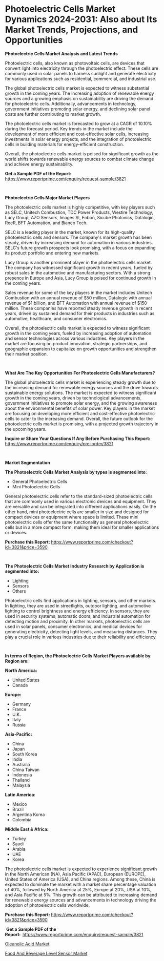 <p><h1>Photoelectric Cells Market Dynamics 2024-2031: Also about Its Market Trends, Projections, and Opportunities</h1></p><p><strong>Photoelectric Cells Market Analysis and Latest Trends</strong></p>
<p><p>Photoelectric cells, also known as photovoltaic cells, are devices that convert light into electricity through the photoelectric effect. These cells are commonly used in solar panels to harness sunlight and generate electricity for various applications such as residential, commercial, and industrial use.</p><p>The global photoelectric cells market is expected to witness substantial growth in the coming years. The increasing adoption of renewable energy sources and a growing emphasis on sustainability are driving the demand for photoelectric cells. Additionally, advancements in technology, government initiatives promoting solar energy, and declining solar panel costs are further contributing to market growth.</p><p>The photoelectric cells market is forecasted to grow at a CAGR of 10.10% during the forecast period. Key trends in the market include the development of more efficient and cost-effective solar cells, increasing investments in solar energy projects, and the integration of photoelectric cells in building materials for energy-efficient construction.</p><p>Overall, the photoelectric cells market is poised for significant growth as the world shifts towards renewable energy sources to combat climate change and achieve energy sustainability.</p></p>
<p><strong>Get a Sample PDF of the Report:&nbsp;</strong> <a href="https://www.reportprime.com/enquiry/request-sample/3821">https://www.reportprime.com/enquiry/request-sample/3821</a></p>
<p>&nbsp;</p>
<p><strong>Photoelectric Cells Major Market Players</strong></p>
<p><p>The photoelectric cells market is highly competitive, with key players such as SELC, Unitech Combustion, TDC Power Products, Westire Technology, Lucy Group, AZO Sensors, Images SI, Enbon, Sicube Photonics, Datalogic, ReeR, BFT Automation, and Bianco Tech. </p><p>SELC is a leading player in the market, known for its high-quality photoelectric cells and sensors. The company's market growth has been steady, driven by increasing demand for automation in various industries. SELC's future growth prospects look promising, with a focus on expanding its product portfolio and entering new markets.</p><p>Lucy Group is another prominent player in the photoelectric cells market. The company has witnessed significant growth in recent years, fueled by robust sales in the automotive and manufacturing sectors. With a strong presence in Europe and Asia, Lucy Group is poised for continued growth in the coming years.</p><p>Sales revenue for some of the key players in the market includes Unitech Combustion with an annual revenue of $50 million, Datalogic with annual revenue of $1 billion, and BFT Automation with annual revenue of $150 million. These companies have reported steady revenue growth in recent years, driven by sustained demand for their products in industries such as automotive, healthcare, and consumer electronics.</p><p>Overall, the photoelectric cells market is expected to witness significant growth in the coming years, fueled by increasing adoption of automation and sensor technologies across various industries. Key players in the market are focusing on product innovation, strategic partnerships, and geographic expansion to capitalize on growth opportunities and strengthen their market position.</p></p>
<p>&nbsp;</p>
<p><strong>What Are The Key Opportunities For Photoelectric Cells Manufacturers?</strong></p>
<p><p>The global photoelectric cells market is experiencing steady growth due to the increasing demand for renewable energy sources and the drive towards sustainable energy solutions. The market is expected to witness significant growth in the coming years, driven by technological advancements, government initiatives to promote solar energy, and the growing awareness about the environmental benefits of solar power. Key players in the market are focusing on developing more efficient and cost-effective photoelectric cells to cater to the increasing demand. Overall, the future outlook for the photoelectric cells market is promising, with a projected growth trajectory in the upcoming years.</p></p>
<p><strong>Inquire or Share Your Questions If Any Before Purchasing This Report:</strong> <a href="https://www.reportprime.com/enquiry/pre-order/3821">https://www.reportprime.com/enquiry/pre-order/3821</a></p>
<p>&nbsp;</p>
<p><strong>Market Segmentation</strong></p>
<p><strong>The Photoelectric Cells Market Analysis by types is segmented into:</strong></p>
<p><ul><li>General Photoelectric Cells</li><li>Mini Photoelectric Cells</li></ul></p>
<p><p>General photoelectric cells refer to the standard-sized photoelectric cells that are commonly used in various electronic devices and equipment. They are versatile and can be integrated into different applications easily. On the other hand, mini photoelectric cells are smaller in size and designed for compact devices or equipment where space is limited. These mini photoelectric cells offer the same functionality as general photoelectric cells but in a more compact form, making them ideal for smaller applications or devices.</p></p>
<p><strong>Purchase this Report:&nbsp;</strong><a href="https://www.reportprime.com/checkout?id=3821&price=3590">https://www.reportprime.com/checkout?id=3821&price=3590</a></p>
<p>&nbsp;</p>
<p><strong>The Photoelectric Cells Market Industry Research by Application is segmented into:</strong></p>
<p><ul><li>Lighting</li><li>Sensors</li><li>Others</li></ul></p>
<p><p>Photoelectric cells find applications in lighting, sensors, and other markets. In lighting, they are used in streetlights, outdoor lighting, and automotive lighting to control brightness and energy efficiency. In sensors, they are used in security systems, automatic doors, and industrial automation for detecting motion and proximity. In other markets, photoelectric cells are used in solar panels, consumer electronics, and medical devices for generating electricity, detecting light levels, and measuring distances. They play a crucial role in various industries due to their reliability and efficiency.</p></p>
<p>&nbsp;</p>
<p><strong>In terms of Region, the Photoelectric Cells Market Players available by Region are:</strong></p>
<p>
    <p> <strong> North America: </strong>
        <ul>
            <li>United States</li>
            <li>Canada</li>
        </ul>
        </p> 
    <p> <strong> Europe: </strong>
        <ul>
            <li>Germany</li>
            <li>France</li>
            <li>U.K.</li>
            <li>Italy</li>
            <li>Russia</li>
        </ul>
        </p> 
    <p> <strong> Asia-Pacific: </strong>
        <ul>
            <li>China</li>
            <li>Japan</li>
            <li>South Korea</li>
            <li>India</li>
            <li>Australia</li>
            <li>China Taiwan</li>
            <li>Indonesia</li>
            <li>Thailand</li>
            <li>Malaysia</li>
        </ul>
        </p> 
    <p> <strong> Latin America: </strong>
        <ul>
            <li>Mexico</li>
            <li>Brazil</li>
            <li>Argentina Korea</li>
            <li>Colombia</li>
        </ul>
        </p> 
    <p> <strong> Middle East & Africa: </strong>
        <ul>
            <li>Turkey</li>
            <li>Saudi</li>
            <li>Arabia</li>
            <li>UAE</li>
            <li>Korea</li>
        </ul>
    </p>
    </p>
<p><p>The photoelectric cells market is expected to experience significant growth in the North American (NA), Asia Pacific (APAC), European (EUROPE), United States of America (USA), and China regions. Among these, China is expected to dominate the market with a market share percentage valuation of 40%, followed by North America at 25%, Europe at 20%, USA at 10%, and Asia Pacific at 5%. This growth can be attributed to increasing demand for renewable energy sources and advancements in technology driving the adoption of photoelectric cells worldwide.</p></p>
<p><strong>Purchase this Report: </strong><a href="https://www.reportprime.com/checkout?id=3821&price=3590">https://www.reportprime.com/checkout?id=3821&price=3590</a></p>
<p>&nbsp;<strong>Get a Sample PDF of the Report:&nbsp;&nbsp;</strong><a href="https://www.reportprime.com/enquiry/request-sample/3821">https://www.reportprime.com/enquiry/request-sample/3821</a></p>
<p><strong></strong></p>
<p><p><a href="https://crocus-run-b5a.notion.site/Oleanolic-Acid-Market-Growth-Market-Trends-COVID-19-Impact-and-Forecasts-for-period-from-2024-2-cdbd6bc3c6754aa79b6993f23d9930c3">Oleanolic Acid Market</a></p><p><a href="https://github.com/santosh758595/Market-Research-Report-List-4/blob/main/food-and-beverage-level-sensor-market.md">Food And Beverage Level Sensor Market</a></p></p>